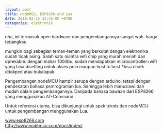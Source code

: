 ```yaml
---
layout: post
title: ﻿nodeMCU, ESP8266 and Lua
date: 2016-02-25 12:45:00 +0700
categories: elektronik
---
```





nha, ini termasuk open hardware dan pengembangannya sangat wah. harga terjangkau.

mungkin bagi sebagian teman-teman yang berkutat dengan elektronika sudah tidak asing. Salah satu mantra wifi chip yang murah meriah dan oprekable. dengan mahar 100ribu, sudah mendapatkan microcontroller+wifi yang bisa disetting untuk akses poin maupun host to host *bisa dicek ditokped atau bukalapak.

Pengembangan nodeMCU hampir serupa dengan arduino, tetapi dengan pendekatan bahasa pemrograman lua. Sehingga lebih manusiawi dan mudah dalam pengembangannya. Daripada bahasa bawaan dari ESP8266 yang menggunakan AT-Command.

Untuk referensi utama, bisa dikunjungi untuk spek teknis dan nodeMCU untuk pengembangan menggunakan Lua.

www.esp8266.com <br>
http://www.nodemcu.com/docs/index/
